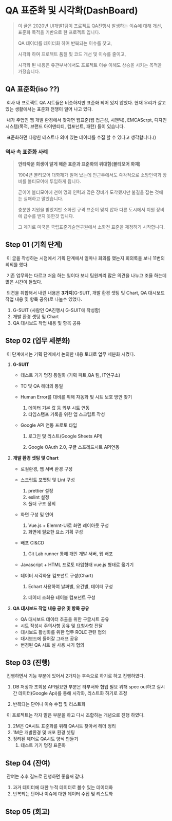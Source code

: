 # QA 표준화 및 시각화(DashBoard)



> 이 글은 2020년 UI개발1팀이 프로젝트 QA진행시 발생하는 이슈에 대해 개선,  표준화 목적을 기반으로 한 프로젝트 입니다.
>
> QA 데이터를 데이터화 하여 반복되는 이슈를 찾고,
>
> 시각화 하여 프로젝트 품질 및 코드 개선 및 이슈를 줄이고,
>
> 시각화 된 내용은 유관부서에서도 프로젝트 이슈 이해도 상승을 시키는 목적을 가졌습니다.





## QA 표준화(iso ??)

​	회사 내 프로젝트 QA 시트들은 비슷하지만 표준화 되어 있지 않았다. 현재 우리가 살고 있는 생활에서는 표준화 전쟁이 일어 나고 있다. 

​	내가 주업인 웹 개발 환경에서 찾자면 웹표준(웹 접근성, 시멘틱), EMCAScrpt,  디자인 시스템(목적, 브랜드 아이덴티티, 컴포넌트, 패턴) 들이 있습니다.

​	표준화하면 다양한 테스트나 의미 있는 데이터를 수집 할 수 있다고 생각합니다.()

### 	

### 역사 속 표준화 사례

> **안타까운 희생이 알게 해준 표준과 표준화의 위대함(볼티모어 화재)**
>
> 1904년 볼티모어 대화재가 일어 났는데 인근주에서도 즉각적으로 소방인력과 장비를 볼티모어에 투입하게 됩니다.
>
> 곧이어 볼티모어에 천여 명의 인력과 많은 장비가 도착했지만 불길을 잡는 것에는 실패하고 말았습니다.
>
> 충분한 지원을 받았지만 소화전 규격 표준이 맞지 않아 다른 도시에서 지원 장비에 급수를 받지 못한것 입니다.
>
> 그 계기로 미국은 국립표준기술연구원에서 소화전 표준을 제정하기 시작합니다.





## Step 01 (기획 단계)

​	이 글을 작성하는 시점에서 기획 단계에서 얼마나 회의를 했는지 회의록을 보니 11번의 회의를 했다.

​	기존 업무와는 다르고 처음 하는 일이다 보니 팀원끼리 많은 의견을 나누고 조율 하는데 많은 시간이 들었다.

​	의견을 취합해서 내린 내용은 **3가지**(G-SUIT,  개발 환경 셋팅 및  Chart,  QA 대시보드 작업 내용 및 항목 공유)로 나눌수 있었다.



1. G-SUIT (사람인 QA진행시 G-SUIT에 작성함)
2. 개발 환경 셋팅 및  Chart
3. QA 대시보드 작업 내용 및 항목 공유



## Step 02 (업무 세분화)

​	이 단계에서는 기획 단계에서 논의한 내용 토대로  업무 세분화 시켰다. 



1. **G-SUIT**

   - 테스트 기기 명칭 통일화 (기획 파트,QA 팀, IT연구소) 

   - TC 및 QA 헤더의 통일

   - Human Error를 대비를 위해 자동화 및 시트 보호 방안 찾기

     1. 데이터 기본 값 등 외부 시트 연동
     2. 타임스탬프 기록을 위한 앱 스크립트 작성

   - Google API 연동 프로토 타입

     1. 로그인 및 리스트(Google Sheets API)

     2. Google OAuth 2.0, 구글 스프레드시트 API연동

        

2. **개발 환경 셋팅 및  Chart**

   - 로컬환경, 웹 서버 환경 구성

   - 스크립트 포맷팅 및 Lint 구성

     1. prettier 설정
     2. eslint 설정
     3. 폴더 구조 정의

   - 화면 구성 및 언어

     1. Vue.js + Elemnt-Ui로 화면 레이아웃 구성
     2. 화면에 필요한 요소 기획 구성

   - 배포 CI&CD

     1. Git Lab runner 통해 개인 개발 서버,  웹 배포

   - Javascript + HTML 프로토 타입형태 vue.js 형태로 옮기기

   - 데이터 시각화용 컴포넌트 구성(Chart)

     1. Echart 사용하여 날짜별, 요건별, 데이터 구성

     2. 데이터 조회용 테이블 컴포넌트 구성

        

3. **QA 대시보드 작업 내용 공유 및 항목 공유**
   - QA 대시보드 데이터 추출을 위한 구글시트 공유
   - 시트 작성시 주의사항 공유 및 요청사항 전달
   - 대시보드 활성화를 위한 업무 ROLE 관련 협의
   - 대시보드에 들어갈 그래프 공유
   - 변경된 QA 시트 실 사용 시기 협의



## Step 03 (진행)

​	진행하면서 기능 부분에 있어서 2가지는 후속으로 하기로 하고 진행하였다. 

1. DB 저장과 조회용 API필요한 부분은 타부서와 협업 필요 위해 spec out하고 실시간 데이터(Google Api)를 통해 시각화, 리스트화 하기로 조정

 2. 반복되는 단어나 이슈 수집 및 리스트화

    

​	이 프로젝트는 각자 맡은 부분을 하고 다시 조합하는 개념으로 진행 하였다.

1. 2M은 QA시트 표준화를 위해 QA시트 찾아서 헤더 정리
2. 1M은 개발환경 및 배포 환경 셋팅
3. 정리된 헤더로 QA시트 양식 만들기
   1. 테스트 기기 명칭 표준화



## Step 04 (잔여)

​	잔여는 추후 길드로 진행하면 좋을꺼 같다.

1.  과거 데이터에 대한 누적 데이터로 볼수 있는 데이터화
2.  반복되는 단어나 이슈에 대한 데이터 수집 및 리스트화





## Step 05 (회고)